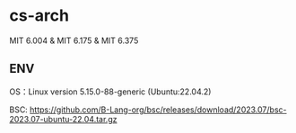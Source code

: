 # cs-arch
MIT 6.004 &amp; MIT 6.175 &amp; MIT 6.375
## ENV
OS：Linux version 5.15.0-88-generic (Ubuntu:22.04.2)

BSC: https://github.com/B-Lang-org/bsc/releases/download/2023.07/bsc-2023.07-ubuntu-22.04.tar.gz
